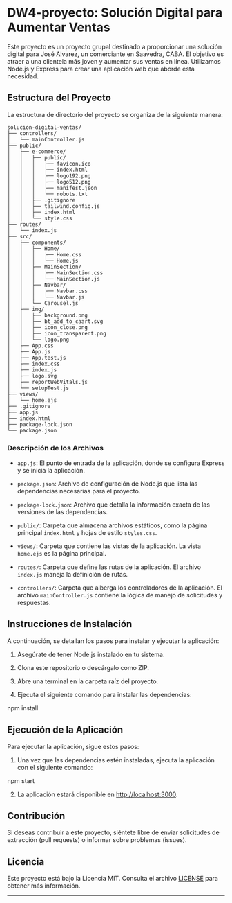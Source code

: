 # DW4-proyecto: Solución Digital para Aumentar Ventas

Este proyecto es un proyecto grupal destinado a proporcionar una solución digital para José Alvarez, un comerciante en Saavedra, CABA. El objetivo es atraer a una clientela más joven y aumentar sus ventas en línea. Utilizamos Node.js y Express para crear una aplicación web que aborde esta necesidad.

## Estructura del Proyecto

La estructura de directorio del proyecto se organiza de la siguiente manera:

```
solucion-digital-ventas/
├── controllers/
│   └── mainController.js
├── public/
│   ├── e-commerce/
│   │   ├── public/
│   │   │   ├── favicon.ico
│   │   │   ├── index.html
│   │   │   ├── logo192.png
│   │   │   ├── logo512.png
│   │   │   ├── manifest.json
│   │   │   └── robots.txt
│   │   ├── .gitignore
│   │   ├── tailwind.config.js
│   │   ├── index.html
│   │   └── style.css
├── routes/
│   └── index.js
├── src/
│   ├── components/
│   │   ├── Home/
│   │   │   ├── Home.css
│   │   │   └── Home.js
│   │   ├── MainSection/
│   │   │   ├── MainSection.css
│   │   │   └── MainSection.js
│   │   ├── Navbar/
│   │   │   ├── Navbar.css
│   │   │   └── Navbar.js
│   │   └── Carousel.js
│   ├── img/
│   │   ├── background.png
│   │   ├── bt_add_to_caart.svg
│   │   ├── icon_close.png
│   │   ├── icon_transparent.png
│   │   └── logo.png
│   ├── App.css
│   ├── App.js
│   ├── App.test.js
│   ├── index.css
│   ├── index.js
│   ├── logo.svg
│   ├── reportWebVitals.js
│   └── setupTest.js
├── views/
│   └── home.ejs
├── .gitignore
├── app.js
├── index.html
├── package-lock.json
└── package.json

```


### Descripción de los Archivos

- `app.js`: El punto de entrada de la aplicación, donde se configura Express y se inicia la aplicación.

- `package.json`: Archivo de configuración de Node.js que lista las dependencias necesarias para el proyecto.

- `package-lock.json`: Archivo que detalla la información exacta de las versiones de las dependencias.

- `public/`: Carpeta que almacena archivos estáticos, como la página principal `index.html` y hojas de estilo `styles.css`.

- `views/`: Carpeta que contiene las vistas de la aplicación. La vista `home.ejs` es la página principal.

- `routes/`: Carpeta que define las rutas de la aplicación. El archivo `index.js` maneja la definición de rutas.

- `controllers/`: Carpeta que alberga los controladores de la aplicación. El archivo `mainController.js` contiene la lógica de manejo de solicitudes y respuestas.

## Instrucciones de Instalación

A continuación, se detallan los pasos para instalar y ejecutar la aplicación:

1. Asegúrate de tener Node.js instalado en tu sistema.

2. Clona este repositorio o descárgalo como ZIP.

3. Abre una terminal en la carpeta raíz del proyecto.

4. Ejecuta el siguiente comando para instalar las dependencias:

npm install

## Ejecución de la Aplicación

Para ejecutar la aplicación, sigue estos pasos:

1. Una vez que las dependencias estén instaladas, ejecuta la aplicación con el siguiente comando:

npm start


2. La aplicación estará disponible en [http://localhost:3000](http://localhost:3000).

## Contribución

Si deseas contribuir a este proyecto, siéntete libre de enviar solicitudes de extracción (pull requests) o informar sobre problemas (issues).

## Licencia

Este proyecto está bajo la Licencia MIT. Consulta el archivo [LICENSE](LICENSE) para obtener más información.

---
